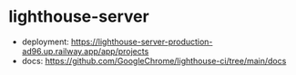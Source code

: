 # lighthouse-server

- deployment: <https://lighthouse-server-production-ad96.up.railway.app/app/projects>
- docs: <https://github.com/GoogleChrome/lighthouse-ci/tree/main/docs>
